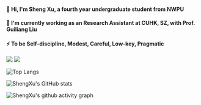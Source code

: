 #### 👋 Hi, I'm Sheng Xu, a fourth year undergraduate student from NWPU
#### 🔭 I'm currently working as an Research Assistant at CUHK, SZ, with Prof. Guiliang Liu
#### ⚡ To be Self-discipline, Modest, Careful, Low-key, Pragmatic

<p>
<img src="https://img.shields.io/static/v1?label=Program&message=Python&color=blue"/>
<img src="https://img.shields.io/static/v1?label=Research&message=Reinfocement Learning&color=red"/>
  
<!-- <a href="xxx"><img src="https://img.shields.io/static/v1?label=Blog&message=CSDN&color=red"/></a>
<a href="xxx"><img src="https://img.shields.io/static/v1?label=Video&message=Bilibili&color=cyan"/></a> -->
  
</p>


<!-- [![Readme Card](https://github-readme-stats.vercel.app/api/pin/?username=Jasonxu1225&repo=constraint_learning_new&theme=default)](https://github.com/anuraghazra/github-readme-stats) -->

![Top Langs](https://github-readme-stats-ten-gilt.vercel.app/api/top-langs/?username=Jasonxu1225&layout=compact&theme=default)

![ShengXu's GitHub stats](https://github-readme-stats-ten-gilt.vercel.app/api?username=Jasonxu1225&theme=default&show_icons=true)

![ShengXu's github activity graph](https://github-readme-activity-graph.cyclic.app/graph?username=Jasonxu1225&theme=react)

<!--
**Jasonxu1225/Jasonxu1225** is a ✨ _special_ ✨ repository because its `README.md` (this file) appears on your GitHub profile.

Here are some ideas to get you started:

- 🔭 I’m currently working on ...
- 🌱 I’m currently learning ...
- 👯 I’m looking to collaborate on ...
- 🤔 I’m looking for help with ...
- 💬 Ask me about ...
- 📫 How to reach me: ...
- 😄 Pronouns: ...
- ⚡ Fun fact: ...
-->
